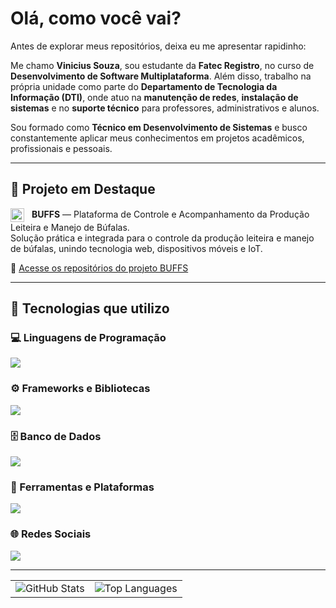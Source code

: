 # Olá, como você vai?

Antes de explorar meus repositórios, deixa eu me apresentar rapidinho:

Me chamo **Vinicius Souza**, sou estudante da **Fatec Registro**, no curso de **Desenvolvimento de Software Multiplataforma**. Além disso, trabalho na própria unidade como parte do **Departamento de Tecnologia da Informação (DTI)**, onde atuo na **manutenção de redes**, **instalação de sistemas** e no **suporte técnico** para professores, administrativos e alunos.

Sou formado como **Técnico em Desenvolvimento de Sistemas** e busco constantemente aplicar meus conhecimentos em projetos acadêmicos, profissionais e pessoais.

---

## 🚀 Projeto em Destaque

<p>
  <img src="https://raw.githubusercontent.com/Tarikul-Islam-Anik/Animated-Fluent-Emojis/master/Emojis/Animals/Bison.png" alt="Bison" width="22" style="vertical-align:middle; margin-right: 8px;" />
  <strong>BUFFS</strong> — Plataforma de Controle e Acompanhamento da Produção Leiteira e Manejo de Búfalas.<br />
  Solução prática e integrada para o controle da produção leiteira e manejo de búfalas, unindo tecnologia web, dispositivos móveis e IoT.
</p>

🔗 [Acesse os repositórios do projeto BUFFS](https://github.com/orgs/AgroCore-co/repositories)

---

## 🧠 Tecnologias que utilizo

### 💻 Linguagens de Programação
<a href="https://skillicons.dev">
  <img src="https://skillicons.dev/icons?i=html,css,js,ts,java,python,c,cs" />
</a>

### ⚙️ Frameworks e Bibliotecas
<a href="https://skillicons.dev">
  <img src="https://skillicons.dev/icons?i=nodejs,react,reactnative,express,bootstrap,arduino,wordpress" />
</a>

### 🗄️ Banco de Dados
<a href="https://skillicons.dev">
  <img src="https://skillicons.dev/icons?i=mongodb,mysql" />
</a>

### 🧰 Ferramentas e Plataformas
<a href="https://skillicons.dev">
  <img src="https://skillicons.dev/icons?i=vscode,git,github,docker,npm,latex" />
</a>

### 🌐 Redes Sociais
<a href="https://www.linkedin.com/in/vinisouza05/" target="_blank">
  <img src="https://skillicons.dev/icons?i=linkedin" />
</a>

---

<div align="center">

<table>
  <tr>
    <td><img src="https://github-readme-stats.vercel.app/api?username=V1niSouza&show_icons=true&theme=dark&hide_rank=true" alt="GitHub Stats" /></td>
    <td><img src="https://github-readme-stats.vercel.app/api/top-langs/?username=V1niSouza&layout=compact&langs_count=10&theme=dark" alt="Top Languages" /></td>
  </tr>
</table>

</div>
